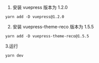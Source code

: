 1. 安装 vuepress 版本为 1.2.0

```
yarn add -D vuepress@1.2.0
```

2. 安装 vuepress-theme-reco 版本为 1.5.5

```
yarn add -D vuepress-theme-reco@1.5.5
```

3.运行

```
yarn dev
```
